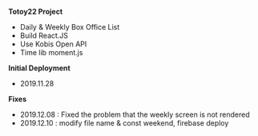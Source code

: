 **Totoy22 Project**
- Daily & Weekly Box Office List
- Build React.JS
- Use Kobis Open API
- Time lib moment.js

**Initial Deployment**
- 2019.11.28


**Fixes**
- 2019.12.08 : Fixed the problem that the weekly screen is not rendered
- 2019.12.10 : modify file name & const weekend, firebase deploy
